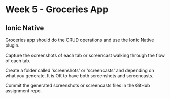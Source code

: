 # Week 5 - Groceries App

## Ionic Native

Groceries  app should do the CRUD operations and use the Ionic Native plugin.

Capture the screenshots of each tab or screencast walking through the flow of each tab.

Create a folder called 'screenshots' or 'screencasts' and depending on what you generate. It is OK to have both screenshots and screencasts.

Commit the generated screenshots or screencasts files in the GitHub assignment repo.
  

